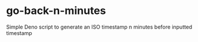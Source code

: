 # go-back-n-minutes
Simple Deno script to generate an ISO timestamp n minutes before inputted timestamp
